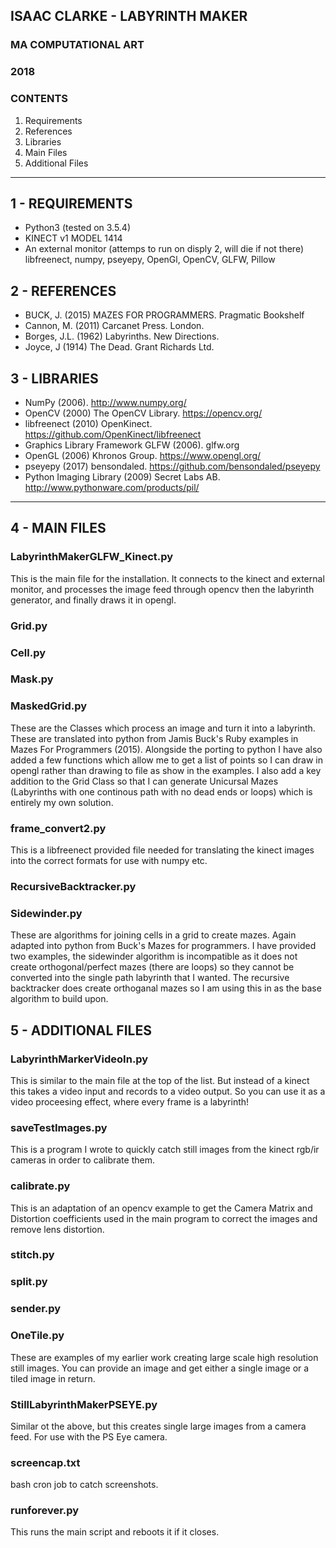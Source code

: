 ## ISAAC CLARKE - LABYRINTH MAKER 
### MA COMPUTATIONAL ART
### 2018

### CONTENTS
1. Requirements
1. References
1. Libraries
1. Main Files
1. Additional Files

**************************************************

## 1 - REQUIREMENTS
* Python3 (tested on 3.5.4)
* KINECT v1 MODEL 1414
* An external monitor (attemps to run on disply 2, will die if not there)
libfreenect, numpy, pseyepy, OpenGl, OpenCV, GLFW, Pillow

## 2 - REFERENCES
* BUCK, J. (2015) MAZES FOR PROGRAMMERS. Pragmatic Bookshelf
* Cannon, M. (2011) Carcanet Press. London.
* Borges, J.L. (1962) Labyrinths. New Directions.
* Joyce, J (1914) The Dead. Grant Richards Ltd.

## 3 - LIBRARIES
* NumPy (2006). http://www.numpy.org/
* OpenCV (2000) The OpenCV Library. https://opencv.org/
* libfreenect (2010) OpenKinect. https://github.com/OpenKinect/libfreenect
* Graphics Library Framework GLFW (2006). glfw.org
* OpenGL (2006) Khronos Group. https://www.opengl.org/
* pseyepy (2017) bensondaled. https://github.com/bensondaled/pseyepy
* Python Imaging Library (2009) Secret Labs AB. http://www.pythonware.com/products/pil/


**************************************************

## 4 - MAIN FILES

### LabyrinthMakerGLFW_Kinect.py
This is the main file for the installation. It connects to the kinect and external monitor, and processes the image feed through opencv then the labyrinth generator, and finally draws it in opengl. 

### Grid.py
### Cell.py
### Mask.py
### MaskedGrid.py
These are the Classes which process an image and turn it into a labyrinth. These are translated into python from Jamis Buck's Ruby examples in Mazes For Programmers (2015). Alongside the porting to python I have also added a few functions which allow me to get a list of points so I can draw in opengl rather than drawing to file as show in the examples. I also add a key addition to the Grid Class so that I can generate Unicursal Mazes (Labyrinths with one continous path with no dead ends or loops) which is entirely my own solution.

### frame_convert2.py
This is a libfreenect provided file needed for translating the kinect images into the correct formats for use with numpy etc.

### RecursiveBacktracker.py
### Sidewinder.py
These are algorithms for joining cells in a grid to create mazes. Again adapted into python from Buck's Mazes for programmers. 
I have provided two examples, the sidewinder algorithm is incompatible as it does not create orthogonal/perfect mazes (there are loops) so they cannot be converted into the single path labyrinth that I wanted. The recursive backtracker does create orthoganal mazes so I am using this in as the base algorithm to build upon.


## 5 - ADDITIONAL FILES

### LabyrinthMarkerVideoIn.py
This is similar to the main file at the top of the list. But instead of a kinect this takes a video input and records to a video output. So you can use it as a video proceesing effect, where every frame is a labyrinth!

### saveTestImages.py
This is a program I wrote to quickly catch still images from the kinect rgb/ir cameras in order to calibrate them.

### calibrate.py
This is an adaptation of an opencv example to get the Camera Matrix and Distortion coefficients used in the main program to correct the images and remove lens distortion. 

### stitch.py
### split.py
### sender.py
### OneTile.py
These are examples of my earlier work creating large scale high resolution still images. You can provide an image and get either a single image or a tiled image in return.

### StillLabyrinthMakerPSEYE.py
Similar ot the above, but this creates single large images from a camera feed. For use with the PS Eye camera.

### screencap.txt
bash cron job to catch screenshots.

### runforever.py
This runs the main script and reboots it if it closes.

